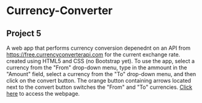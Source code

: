 # Currency-Converter

## Project 5
A web app that performs currency conversion depenednt on an API from https://free.currencyconverterapi.com for the current exchange rate. created using HTML5 and CSS (no Bootstrap yet). 
To use the app, select a currency from the "From" drop-down menu, type in the ammount in the "Amount" field, select a currency from the "To" drop-down menu, and then click on the convert button. The orange button containing arrows located next to the convert button switches the "From" and "To" currencies.
[Click here](http://lamp.cse.fau.edu/~rmonterrosas2015/p1/ "Project 1") to access the webpage.
